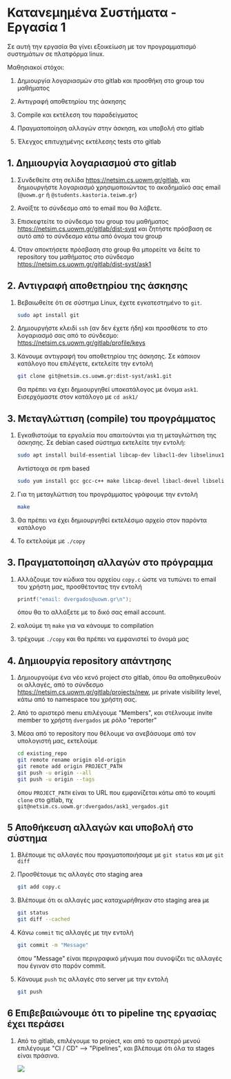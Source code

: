 # Κατανεμημένα Συστήματα - Εργασία 1

Σε αυτή την εργασία θα γίνει εξοικείωση με τον προγραμματισμό συστημάτων σε
πλατφόρμα linux.

Μαθησιακοί στόχοι:

1. Δημιουργία λογαριασμών στο gitlab και προσθήκη στο group του μαθήματος

2. Αντιγραφή αποθετηρίου της άσκησης

3. Compile και εκτέλεση του παραδείγματος

4. Πραγματοποίηση αλλαγών στην άσκηση, και υποβολή στο gitlab

5. Έλεγχος επιτυχημένης εκτέλεσης tests στο gitlab

## 1. Δημιουργία λογαριασμού στο gitlab

1. Συνδεθείτε στη σελίδα https://netsim.cs.uowm.gr/gitlab, και δημιουργήστε
   λογαριασμό χρησιμοποιώντας το ακαδημαϊκό σας email (`@uowm.gr` ή
   `@students.kastoria.teiwm.gr`)

2. Ανοίξτε το σύνδεσμο από το email που θα λάβετε.

3. Επισκεφτείτε το σύνδεσμο του group του μαθήματος
   https://netsim.cs.uowm.gr/gitlab/dist-syst και ζητήστε πρόσβαση σε αυτό
   από το σύνδεσμο κάτω από όνομα του group

4. Όταν αποκτήσετε πρόσβαση στο group θα μπορείτε να δείτε το repository του
   μαθήματος στο σύνδεσμο https://netsim.cs.uowm.gr/gitlab/dist-syst/ask1

## 2. Αντιγραφή αποθετηρίου της άσκησης

1. Βεβαιωθείτε ότι σε σύστημα Linux, έχετε εγκατεστημένο το `git`.

   ```bash
   sudo apt install git
   ```

2. Δημιουργήστε κλειδί `ssh` (αν δεν έχετε ήδη) και προσθέστε το στο λογαριασμό
   σας από το σύνδεσμο: https://netsim.cs.uowm.gr/gitlab/profile/keys

3. Κάνουμε αντιγραφή του αποθετηρίου της άσκησης.
   Σε κάποιον κατάλογο που επιλέγετε, εκτελείτε την εντολή

   ```bash
   git clone git@netsim.cs.uowm.gr:dist-syst/ask1.git
   ```

   Θα πρέπει να έχει δημιουργηθεί υποκατάλογος με όνομα `ask1`.
   Εισερχόμαστε στον κατάλογο με `cd ask1/`

## 3. Μεταγλώττιση (compile) του προγράμματος

1. Εγκαθιστούμε τα εργαλεία που απαιτούνται για τη μεταγλώττιση της άσκησης.
   Σε debian cased σύστημα εκτελείτε την εντολή:

   ```bash
   sudo apt install build-essential libcap-dev libacl1-dev libselinux1-dev libseccomp-dev
   ```

   Αντίστοιχα σε rpm based

   ```bash
   sudo yum install gcc gcc-c++ make libcap-devel libacl-devel libselinux-devel libseccomp-devel
   ```

2. Για τη μεταγλώττιση του προγράμματος γράφουμε την εντολή

   ```bash
   make
   ```

3. Θα πρέπει να έχει δημιουργηθεί εκτελέσιμο αρχείο στον παρόντα
   κατάλογο

4. Το εκτελούμε με `./copy`

## 3. Πραγματοποίηση αλλαγών στο πρόγραμμα

1. Αλλάζουμε τον κώδικα του αρχείου `copy.c` ώστε να τυπώνει το
   email του χρήστη μας, προσθέτοντας την εντολή

   ```c
   printf("email: dvergados@uowm.gr\n");
   ```

   όπου θα το αλλάξετε με το δικό σας email account.

2. καλούμε τη `make` για να κάνουμε το compilation

3. τρέχουμε `./copy` και θα πρέπει να εμφανιστεί το όνομά μας

## 4. Δημιουργία repository απάντησης

1. Δημιουργούμε ένα νέο κενό project στο gitlab, όπου θα αποθηκευθούν οι αλλαγές,
   από το σύνδεσμο https://netsim.cs.uowm.gr/gitlab/projects/new, με private
   visibility level, κάτω από το namespace του χρήστη σας.

2. Από το αριστερό menu επιλέγουμε "Members", και στέλνουμε invite member
   το χρήστη `dvergados` με ρόλο "reporter"

3. Μέσα από το repository που θέλουμε να ανεβάσυομε από τον υπολογιστή μας,
   εκτελούμε

   ```bash
   cd existing_repo
   git remote rename origin old-origin
   git remote add origin PROJECT_PATH
   git push -u origin --all
   git push -u origin --tags
   ```

   όπου `PROJECT_PATH` είναι το URL που εμφανίζεται κάτω από το κουμπί `clone`
   στο gitlab, πχ `git@netsim.cs.uowm.gr:dvergados/ask1_vergados.git`

## 5 Αποθήκευση αλλαγών και υποβολή στο σύστημα

1. Βλέπουμε τις αλλαγές που πραγματοποιήσαμε με `git status` και με `git diff`

2. Προσθέτουμε τις αλλαγές στο staging area

   ```bash
   git add copy.c
   ```

3. Βλέπουμε ότι οι αλλαγές μας καταχωρήθηκαν στο staging area με

   ```bash
   git status
   git diff --cached
   ```

4. Κάνω `commit` τις αλλαγές με την εντολή

   ```bash
   git commit -m "Message"
   ```

   όπου "Message" είναι περιγραφικό μήνυμα που συνοψίζει τις αλλαγές που έγιναν
   στο παρόν commit.

5. Κάνουμε `push` τις αλλαγές στο server με την εντολή

   ```bash
   git push
   ```

## 6 Επιβεβαιώνουμε ότι το pipeline της εργασίας έχει περάσει

1. Από το gitlab, επιλέγουμε το project, και από το αριστερό μενού επιλέγουμε
   "CI / CD" --> "Pipelines", και βλέπουμε ότι όλα τα stages είναι πράσινα.
   
   ![](lib/pipline_passed.png)
